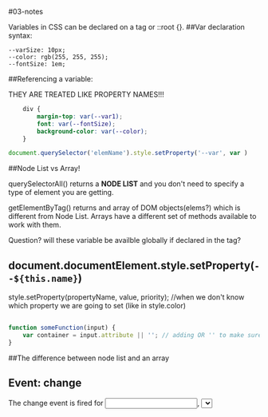 #03-notes

Variables in CSS can be declared on a tag or ::root {}.
##Var declaration syntax:

    --varSize: 10px;
    --color: rgb(255, 255, 255);
    --fontSize: 1em;

##Referencing a variable:

THEY ARE TREATED LIKE PROPERTY NAMES!!!

```css
    div {
        margin-top: var(--var1);
        font: var(--fontSize);
        background-color: var(--color);
    }
```
```js
document.querySelector('elemName').style.setProperty('--var', var )

```
##Node List vs Array! 

querySelectorAll() returns a **NODE LIST** and you don't need to specify a type of element you are getting. 

getElementByTag() returns and array of DOM objects(elems?) which is different from Node List. Arrays have a different set of methods available to work with them.


Question? will these variable be availble globally if declared in the tag?

## document.documentElement.style.setProperty(`--${this.name}`)
style.setProperty(propertyName, value, priority); //when we don't know which property we are going to set (like in style.color)

## 
```js
function someFunction(input) {
    var container = input.attribute || ''; // adding OR '' to make sure container never has an undefined value
}
```

##The difference between node list and an array

## Event: change
The change event is fired for <input>, <select>, and <textarea> elements when an alteration to the element's value is committed by the user. 

##to add two events, add eventListeners in separate statements. (?)

##Document.documentElement:
-- returns the Element that is the root element of the document

```js
var rootElement = document.documentElement;
var firstTier = rootElement.childNodes;
// firstTier is the NodeList of the direct children of the root element
for (var i = 0; i < firstTier.length; i++) {
   // do something with each direct kid of the root element
   // as firstTier[i]
}
```


